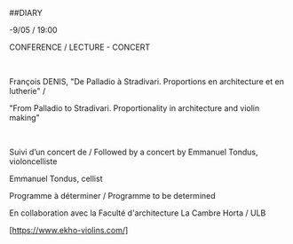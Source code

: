 ##DIARY

-9/05 / 19:00

CONFERENCE / LECTURE - CONCERT

​

 François DENIS, "De Palladio à Stradivari. Proportions en architecture et en lutherie" /

"From Palladio to Stradivari. Proportionality in architecture and violin making"

​

Suivi d’un concert de / Followed by a concert by Emmanuel Tondus, violoncelliste 

Emmanuel Tondus, cellist

Programme à déterminer / Programme to be determined

En collaboration avec la Faculté d'architecture La Cambre Horta / ULB

[https://www.ekho-violins.com/]
